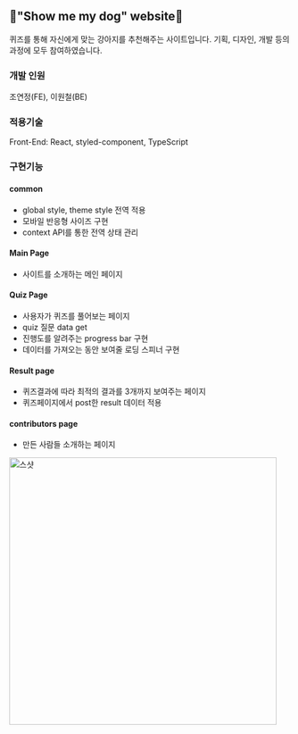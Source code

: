 ## 🐶"Show me my dog" website🐶
퀴즈를 통해 자신에게 맞는 강아지를 추천해주는 사이트입니다. 
기획, 디자인, 개발 등의 과정에 모두 참여하였습니다.

### 개발 인원
조연정(FE), 이원철(BE)

### 적용기술 
Front-End: React, styled-component, TypeScript

### 구현기능

#### common
- global style, theme style 전역 적용
- 모바일 반응형 사이즈 구현
- context API를 통한 전역 상태 관리

#### Main Page
- 사이트를 소개하는 메인 페이지

#### Quiz Page
- 사용자가 퀴즈를 풀어보는 페이지
- quiz 질문 data get
- 진행도를 알려주는 progress bar 구현
- 데이터를 가져오는 동안 보여줄 로딩 스피너 구현

#### Result page
- 퀴즈결과에 따라 최적의 결과를 3개까지 보여주는 페이지
- 퀴즈페이지에서 post한 result 데이터 적용

#### contributors page
- 만든 사람들 소개하는 페이지


<img width="479" alt="스샷" src="https://user-images.githubusercontent.com/68534900/107152065-41d80e00-69a9-11eb-9544-c19d90083b6f.png">
